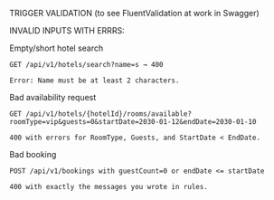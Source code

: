 ﻿TRIGGER VALIDATION 
(to see FluentValidation at work in Swagger)

INVALID INPUTS WITH ERRRS:

Empty/short hotel search

	GET /api/v1/hotels/search?name=s → 400

	Error: Name must be at least 2 characters.

Bad availability request

	GET /api/v1/hotels/{hotelId}/rooms/available?roomType=vip&guests=0&startDate=2030-01-12&endDate=2030-01-10

	400 with errors for RoomType, Guests, and StartDate < EndDate.

Bad booking

	POST /api/v1/bookings with guestCount=0 or endDate <= startDate

	400 with exactly the messages you wrote in rules.